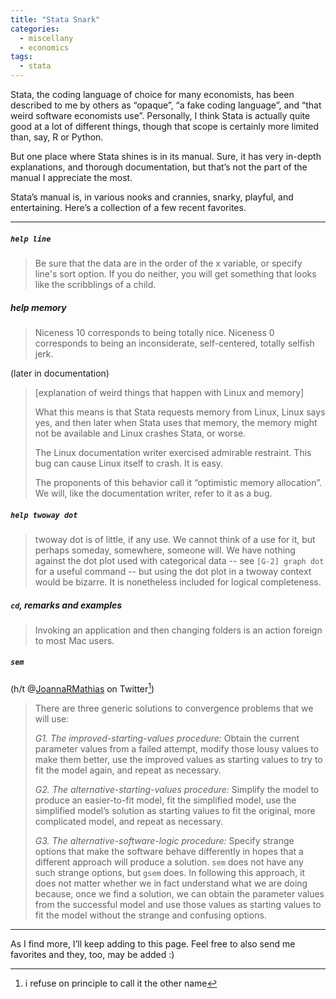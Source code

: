 ```yaml
---
title: "Stata Snark"
categories: 
  - miscellany
  - economics
tags:
  - stata
---
```

Stata, the coding language of choice for many economists, has been described to me by others as “opaque”, “a fake coding language”, and “that weird software economists use”. Personally, I think Stata is actually quite good at a lot of different things, though that scope is certainly more limited than, say, R or Python.

But one place where Stata shines is in its manual. Sure, it has very in-depth explanations, and thorough documentation, but that’s not the part of the manual I appreciate the most. 

Stata’s manual is, in various nooks and crannies, snarky, playful, and entertaining. Here’s a collection of a few recent favorites.

---

##### `help line` 

> Be sure that the data are in the order of the x variable, or specify line's sort option.  If you do neither, you will get something that looks like the scribblings of a child.

##### help memory

> Niceness 10 corresponds to being totally nice.  Niceness 0 corresponds to being an inconsiderate, self-centered, totally selfish jerk.

(later in documentation)

> [explanation of weird things that happen with Linux and memory]
>
> What this means is that Stata requests memory from Linux, Linux says yes, and then later when Stata uses that memory, the memory might not be available and Linux crashes Stata, or worse.
>
> The Linux documentation writer exercised admirable restraint. This bug can cause Linux itself to crash. It is easy. 
>
> The proponents of this behavior call it “optimistic memory allocation”. We will, like the documentation writer, refer to it as a bug.

##### `help twoway dot`

> twoway dot is of little, if any use.  We cannot think of a use for it, but perhaps someday, somewhere, someone will.  We have nothing against the dot plot used with categorical data -- see `[G-2] graph dot` for a useful command -- but using the dot plot in a twoway context would be bizarre.  It is nonetheless included for logical completeness.

##### `cd`, remarks and examples

> Invoking an application and then changing folders is an action foreign to most Mac users.

##### `sem` 

(h/t @[JoannaRMathias](https://x.com/JoannaRMathias/status/1424850114657480732?s=19) on Twitter[^1])

> There are three generic solutions to convergence problems that we will use:
>
> *G1. The improved-starting-values procedure:*
> Obtain the current parameter values from a failed attempt, modify those lousy values to make them better, use the improved values as starting values to try to fit the model again, and repeat as necessary.
>
> *G2. The alternative-starting-values procedure:*
> Simplify the model to produce an easier-to-fit model, fit the simplified model, use the simplified model’s solution as starting values to fit the original, more complicated model, and repeat as necessary.
>
> *G3. The alternative-software-logic procedure:*
> Specify strange options that make the software behave differently in hopes that a different approach will produce a solution. `sem` does not have any such strange options, but `gsem` does. In following this approach, it does not matter whether we in fact understand what we are doing because, once we find a solution, we can obtain the parameter values from the successful model and use those values as starting values to fit the model without the strange and confusing options.

---

As I find more, I’ll keep adding to this page. Feel free to also send me favorites and they, too, may be added :)

[^1]: i refuse on principle to call it the other name
